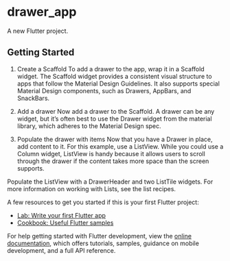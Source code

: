 # drawer_app

A new Flutter project.

## Getting Started

1. Create a Scaffold
To add a drawer to the app, wrap it in a Scaffold widget. The Scaffold widget provides a consistent visual structure to apps that follow the Material Design Guidelines. It also supports special Material Design components, such as Drawers, AppBars, and SnackBars.

2. Add a drawer
Now add a drawer to the Scaffold. A drawer can be any widget, but it’s often best to use the Drawer widget from the material library, which adheres to the Material Design spec.

3. Populate the drawer with items
Now that you have a Drawer in place, add content to it. For this example, use a ListView. While you could use a Column widget, ListView is handy because it allows users to scroll through the drawer if the content takes more space than the screen supports.

Populate the ListView with a DrawerHeader and two ListTile widgets. For more information on working with Lists, see the list recipes.

A few resources to get you started if this is your first Flutter project:

- [Lab: Write your first Flutter app](https://docs.flutter.dev/get-started/codelab)
- [Cookbook: Useful Flutter samples](https://docs.flutter.dev/cookbook)

For help getting started with Flutter development, view the
[online documentation](https://docs.flutter.dev/), which offers tutorials,
samples, guidance on mobile development, and a full API reference.
